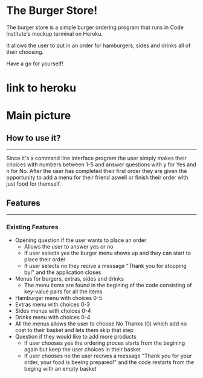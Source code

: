 # The Burger Store!

The burger store is a simple burger ordering program that runs in Code Institute's mockup terminal on Heroku.

It allows the user to put in an order for hamburgers, sides and drinks all of their choosing.

Have a go for yourself!
# link to heroku

# Main picture

## How to use it?
<hr>
Since it's a command line interface program the user simply makes their choices with numbers between 1-5 and answer questions with y for Yes and n for No.
After the user has completed their first order they are given the opportunity to add a menu for their friend aswell or finish their order with just food for themself.

## Features
<hr>

### Existing Features
<ul>
    <li>Opening question if the user wants to place an order
    <ul><li>Allows the user to answer yes or no
        <li>If user selects yes the burger menu shows up and they can start to place their order
        <li>If user selects no they recive a message "Thank you for stopping by!" and the application closes</li></ul>
    <li>Menus for burgers, extras, sides and drinks
        <ul><li>The menu items are found in the begining of the code consisting of key-value pairs for all the items</li></ul>
    <li> Hamburger menu with choices 0-5
    <li> Extras menu with choices 0-3
    <li> Sides menus with choices 0-4
    <li> Drinks menu with choices 0-4
    <li> All the menus allows the user to choose No Thanks (0) which add no cost to their basket and lets them skip that step
    <li>Question if they would like to add more products
        <ul><li>If user chooses yes the ordering proces starts from the begining again but keep the user choices in their basket
        <li>If user chooses no the user recives a message "Thank you for your order, your food is beeing prepared!" and the code restarts from the beging with an empty basket</li></ul>
</ul>



    
